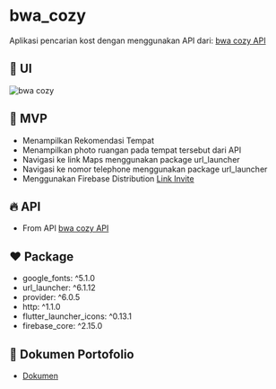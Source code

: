 # bwa_cozy
Aplikasi pencarian kost dengan menggunakan API dari: 
[bwa cozy API](https://bwa-cozy-api.vercel.app/recommended-spaces)

## :iphone: UI
![bwa cozy](https://github.com/RizkyFaisalRafi/bwa_cozy/assets/87520408/ce2cef34-fd19-4401-b8bf-3b43071a2416)

## :page_with_curl: MVP
- Menampilkan Rekomendasi Tempat
- Menampilkan photo ruangan pada tempat tersebut dari API
- Navigasi ke link Maps menggunakan package url_launcher
- Navigasi ke nomor telephone menggunakan package url_launcher
- Menggunakan Firebase Distribution [Link Invite](https://appdistribution.firebase.dev/i/71a2dfc939c59b1a)

## :fire: API
- From API [bwa cozy API](https://bwa-cozy-api.vercel.app/recommended-spaces)

## :hearts: Package
- google_fonts: ^5.1.0
- url_launcher: ^6.1.12
- provider: ^6.0.5
- http: ^1.1.0
- flutter_launcher_icons: ^0.13.1
- firebase_core: ^2.15.0
  
## :file_folder: Dokumen Portofolio
- [Dokumen](https://drive.google.com/drive/folders/137a_6fMfMj-zILRe21wJ5VE8cfs3FW-6?usp=sharing)
